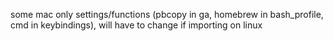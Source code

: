 some mac only settings/functions (pbcopy in ga, homebrew in bash_profile, cmd in keybindings), will have to change if importing on linux
